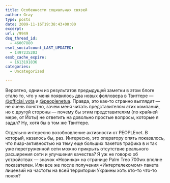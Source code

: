 ```yaml
---
title: Особенности социальных связей
author: Gray
type: posts
date: 2009-11-16T19:38:43+00:00
excerpt:
url: /9949
dsq_thread_id:
  - 46007880
esml_socialcount_LAST_UPDATED:
  - 1497235203
essb_cache_expire:
  - 1613191836
categories:
  - Uncategorized

---
```








Вероятно, одним из результатов предыдущей заметки в этом блоге стало то, что у меня появилось два новых фолловера в Твиттере &#8212; <a href="http://twitter.com/Official_Yota" target="_blank">@official_yota</a> и <a href="http://twitter.com/peoplenetua" target="_blank">@peoplenetua</a>. Правда, это как-то странно выглядит &#8212; не очень понятно, зачем меня читать представителям этих компаний, но с другой стороны &#8212; почему бы этим представителям (по крайней мере, от Йоты) не ответить на довольно простые вопросы, которые я задал? Ну, хотя бы в том же Твиттере.

Отдельно интересно возобновление активности от PEOPLEnet. В который, казалось бы, раз. Интересно, это оператору опять показалось, что пиар-активностью на тему еще больших пакетов трафика в и так уже перегруженной сети можно прикрыть отсутствие реального расширения сети и улучшения качества? Я уж не говорю об устройствах &#8212; значок &#171;Новинка&#187; на странице Palm Treo 700wx вполне показателен. Или все же после получения &#171;Интертелекомом&#187; пакета лицензий на частоты на всей территории Украины хоть кто-то что-то понял?
